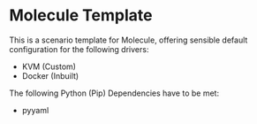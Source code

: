 # Molecule Template

This is a scenario template for Molecule,
offering sensible default configuration for the following drivers:
- KVM (Custom)
- Docker (Inbuilt)

The following Python (Pip) Dependencies have to be met:
- pyyaml

